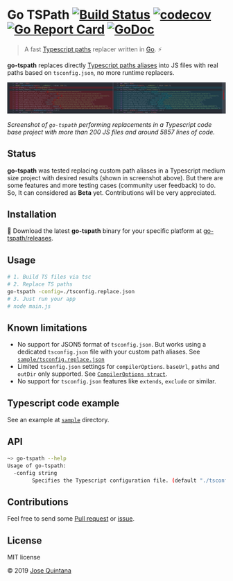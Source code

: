 # Go TSPath [![Build Status](https://travis-ci.org/joseluisq/go-tspath.svg?branch=master)](https://travis-ci.org/joseluisq/go-tspath) [![codecov](https://codecov.io/gh/joseluisq/go-tspath/branch/master/graph/badge.svg)](https://codecov.io/gh/joseluisq/go-tspath) [![Go Report Card](https://goreportcard.com/badge/github.com/joseluisq/go-tspath)](https://goreportcard.com/report/github.com/joseluisq/go-tspath) [![GoDoc](https://godoc.org/github.com/joseluisq/go-tspath?status.svg)](https://godoc.org/github.com/joseluisq/go-tspath)

> A fast [Typescript paths](https://www.typescriptlang.org/docs/handbook/module-resolution.html) replacer written in [Go](https://golang.org/). ⚡

**go-tspath** replaces directly [Typescript paths aliases](https://www.typescriptlang.org/docs/handbook/module-resolution.html) into JS files with real paths based on `tsconfig.json`, no more runtime replacers.

![go-tspath performing replacements in a production Typescript code base](./preview.png)

_Screenshot of `go-tspath` performing replacements in a Typescript code base project with more than 200 JS files and around 5857 lines of code._

## Status

**go-tspath** was tested replacing custom path aliases in a Typescript medium size project with desired results (shown in screenshot above).
But there are some features and more testing cases (community user feedback) to do.
So, It can considered as **Beta** yet. Contributions will be very appreciated.

## Installation

🚀 Download the latest **go-tspath** binary for your specific platform at [go-tspath/releases](https://github.com/joseluisq/go-tspath/releases).

## Usage

```sh
# 1. Build TS files via tsc
# 2. Replace TS paths
go-tspath -config=./tsconfig.replace.json
# 3. Just run your app
# node main.js
```

## Known limitations

- No support for JSON5 format of `tsconfig.json`. But works using a dedicated `tsconfig.json` file with your custom path aliases. See [`sample/tsconfig.replace.json`](https://github.com/joseluisq/go-tspath/blob/master/sample/tsconfig.replace.json)
- Limited `tsconfig.json` settings for `compilerOptions`. `baseUrl`, `paths` and `outDir` only supported. See [`CompilerOptions struct`](https://github.com/joseluisq/go-tspath/blob/master/pkg/tsconfig/tsconfig.go#L20).
- No support for `tsconfig.json` features like `extends`, `exclude` or similar.

## Typescript code example

See an example at [`sample`](https://github.com/joseluisq/go-tspath/tree/master/sample) directory.

## API

```sh
~> go-tspath --help
Usage of go-tspath:
  -config string
    	Specifies the Typescript configuration file. (default "./tsconfig.json")
```

## Contributions

Feel free to send some [Pull request](https://github.com/joseluisq/go-tspath/pulls) or [issue](https://github.com/joseluisq/go-tspath/issues).

## License
MIT license

© 2019 [Jose Quintana](https://git.io/joseluisq)
